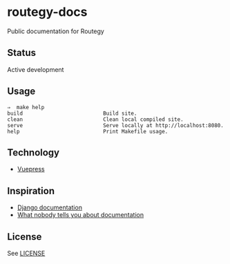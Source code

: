 # routegy-docs

Public documentation for Routegy

## Status

Active development

## Usage

```
⇒  make help
build                          Build site.
clean                          Clean local compiled site.
serve                          Serve locally at http://localhost:8080.
help                           Print Makefile usage.
```

## Technology

* [Vuepress](https://vuepress.vuejs.org)

## Inspiration

* [Django documentation](https://docs.djangoproject.com/en/dev/)
* [What nobody tells you about documentation](https://www.divio.com/blog/documentation/)

## License

See [LICENSE](LICENSE)